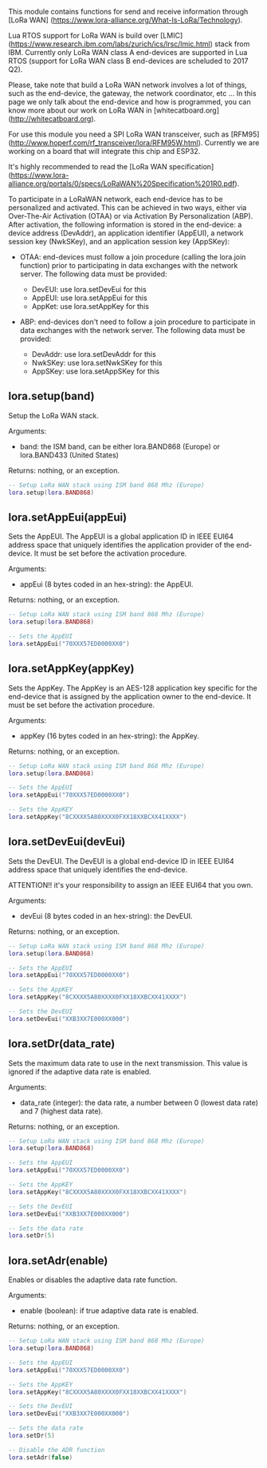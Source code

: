 This module contains functions for send and receive information through [LoRa WAN] (https://www.lora-alliance.org/What-Is-LoRa/Technology).

Lua RTOS support for LoRa WAN is build over [LMIC] (https://www.research.ibm.com/labs/zurich/ics/lrsc/lmic.html) stack from IBM. Currently only LoRa WAN class A end-devices are supported in Lua RTOS (support for LoRa WAN class B end-devices are scheluded to 2017 Q2).

Please, take note that build a LoRa WAN network involves a lot of things, such as the end-device, the gateway, the network coordinator, etc ... In this page we only talk about the end-device and how is programmed, you can know more about our work on LoRa WAN in [whitecatboard.org] (http://whitecatboard.org).

For use this module you need a SPI LoRa WAN transceiver, such as [RFM95] (http://www.hoperf.com/rf_transceiver/lora/RFM95W.html). Currently we are working on a board that will integrate this chip and ESP32.

It's highly recommended to read the [LoRa WAN specification] (https://www.lora-alliance.org/portals/0/specs/LoRaWAN%20Specification%201R0.pdf).

To participate in a LoRaWAN network, each end-device has to be personalized and activated. This can be achieved in two ways, either via Over-The-Air Activation (OTAA) or via Activation By Personalization (ABP). After activation, the following information is stored in the end-device: a device address (DevAddr), an application identifier (AppEUI), a network session key (NwkSKey), and an application session key (AppSKey):

* OTAA: end-devices must follow a join procedure (calling the lora.join function) prior to participating in data exchanges with the network server. The following data must be provided:

   * DevEUI: use lora.setDevEui for this
   * AppEUI: use lora.setAppEui for this
   * AppKet: use lora.setAppKey for this

* ABP: end-devices don't need to follow a join procedure to participate in data exchanges with the network server. The following data must be provided:

   * DevAddr: use lora.setDevAddr for this
   * NwkSKey: use lora.setNwkSKey for this
   * AppSKey: use lora.setAppSKey for this

## lora.setup(band)

Setup the LoRa WAN stack.

Arguments:

* band: the ISM band, can be either lora.BAND868 (Europe) or lora.BAND433 (United States)

Returns: nothing, or an exception.

```lua
-- Setup LoRa WAN stack using ISM band 868 Mhz (Europe)
lora.setup(lora.BAND868)
```

## lora.setAppEui(appEui)

Sets the AppEUI. The AppEUI is a global application ID in IEEE EUI64 address space that uniquely identifies
the application provider of the end-device. It must be set before the activation procedure.

Arguments:

* appEui (8 bytes coded in an hex-string): the AppEUI.

Returns: nothing, or an exception.

```lua
-- Setup LoRa WAN stack using ISM band 868 Mhz (Europe)
lora.setup(lora.BAND868)

-- Sets the AppEUI
lora.setAppEui("70XXX57ED0000XX0")
```

## lora.setAppKey(appKey)

Sets the AppKey. The AppKey is an AES-128 application key specific for the end-device that is assigned by
the application owner to the end-device. It must be set before the activation procedure.

Arguments:

* appKey (16 bytes coded in an hex-string): the AppKey.

Returns: nothing, or an exception.

```lua
-- Setup LoRa WAN stack using ISM band 868 Mhz (Europe)
lora.setup(lora.BAND868)

-- Sets the AppEUI
lora.setAppEui("70XXX57ED0000XX0")

-- Sets the AppKEY
lora.setAppKey("8CXXXX5A80XXXX0FXX18XXBCXX41XXXX")
```

## lora.setDevEui(devEui)

Sets the DevEUI. The DevEUI is a global end-device ID in IEEE EUI64 address space that uniquely identifies
the end-device.

ATTENTION!! it's your responsibility to assign an IEEE EUI64 that you own.

Arguments:

* devEui (8 bytes coded in an hex-string): the DevEUI.

Returns: nothing, or an exception.

```lua
-- Setup LoRa WAN stack using ISM band 868 Mhz (Europe)
lora.setup(lora.BAND868)

-- Sets the AppEUI
lora.setAppEui("70XXX57ED0000XX0")

-- Sets the AppKEY
lora.setAppKey("8CXXXX5A80XXXX0FXX18XXBCXX41XXXX")

-- Sets the DevEUI
lora.setDevEui("XXB3XX7E000XX000")
```


## lora.setDr(data_rate)

Sets the maximum data rate to use in the next transmission. This value is ignored if the adaptive data rate is enabled.

Arguments:

* data_rate (integer): the data rate, a number between 0 (lowest data rate) and 7 (highest data rate).

Returns: nothing, or an exception.

```lua
-- Setup LoRa WAN stack using ISM band 868 Mhz (Europe)
lora.setup(lora.BAND868)

-- Sets the AppEUI
lora.setAppEui("70XXX57ED0000XX0")

-- Sets the AppKEY
lora.setAppKey("8CXXXX5A80XXXX0FXX18XXBCXX41XXXX")

-- Sets the DevEUI
lora.setDevEui("XXB3XX7E000XX000")

-- Sets the data rate
lora.setDr(5)
```


## lora.setAdr(enable)

Enables or disables the adaptive data rate function.

Arguments:

* enable (boolean): if true adaptive data rate is enabled.

Returns: nothing, or an exception.

```lua
-- Setup LoRa WAN stack using ISM band 868 Mhz (Europe)
lora.setup(lora.BAND868)

-- Sets the AppEUI
lora.setAppEui("70XXX57ED0000XX0")

-- Sets the AppKEY
lora.setAppKey("8CXXXX5A80XXXX0FXX18XXBCXX41XXXX")

-- Sets the DevEUI
lora.setDevEui("XXB3XX7E000XX000")

-- Sets the data rate
lora.setDr(5)

-- Disable the ADR function
lora.setAdr(false)
```